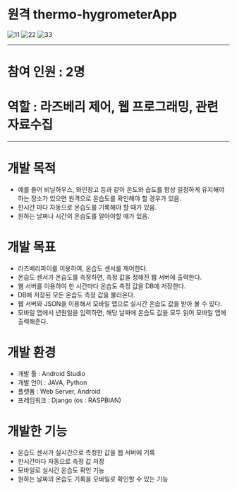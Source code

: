# 원격 thermo-hygrometerApp

![11](https://user-images.githubusercontent.com/57030114/69795058-cad4b080-120e-11ea-9287-da1450a47bdf.PNG) ![22](https://user-images.githubusercontent.com/57030114/69795098-e2139e00-120e-11ea-8486-fc169e13ce84.PNG) ![33](https://user-images.githubusercontent.com/57030114/69795110-e8a21580-120e-11ea-97ab-61c09a133213.PNG)

------
# 참여 인원 : 2명
# 역할 : 라즈베리 제어, 웹 프로그래밍, 관련 자료수집
------
# 개발 목적
* 예를 들어 비닐하우스, 와인창고 등과 같이 온도와 습도를 항상 일정하게 유지해야 하는 장소가 있으면 원격으로 온습도를 확인해야 할 경우가 있음.
* 한시간 마다 자동으로 온습도를 기록해야 할 때가 있음.
* 원하는 날짜나 시간의 온습도를 알아야할 때가 있음.

# 개발 목표
* 라즈베리파이를 이용하여, 온습도 센서를 제어한다.
* 온습도 센서가 온습도를 측정하면, 측정 값을 정해진 웹 서버에 출력한다.
* 웹 서버를 이용하여 한 시간마다 온습도 측정 값을 DB에 저장한다.
* DB에 저장된 모든 온습도 측정 값을 불러온다.
* 웹 서버와 JSON을 이용해서 모바일 앱으로 실시간 온습도 값을 받아 볼 수 있다.
* 모바일 앱에서 년원일을 입력하면, 해당 날짜에 온습도 값을 모두 읽어 모바일 앱에 출력해준다.

# 개발 환경
* 개발 툴 : Android Studio
* 개발 언어 : JAVA, Python
* 플랫폼 : Web Server, Android
* 프레임워크 : Django (os : RASPBIAN)

# 개발한 기능
* 온습도 센서가 실시간으로 측정한 값을 웹 서버에 기록
* 한시간마다 자동으로 측정 값 저장
* 모바일로 실시간 온습도 확인 기능
* 원하는 날짜의 온습도 기록을 모바일로 확인할 수 있는 기능
